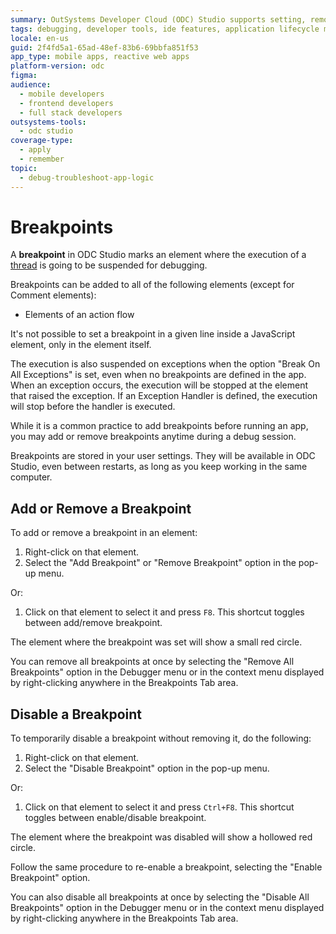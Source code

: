 ```yaml
---
summary: OutSystems Developer Cloud (ODC) Studio supports setting, removing, and managing breakpoints for effective debugging in action flows.
tags: debugging, developer tools, ide features, application lifecycle management
locale: en-us
guid: 2f4fd5a1-65ad-48ef-83b6-69bbfa851f53
app_type: mobile apps, reactive web apps
platform-version: odc
figma:
audience:
  - mobile developers
  - frontend developers
  - full stack developers
outsystems-tools:
  - odc studio
coverage-type:
  - apply
  - remember
topic:
  - debug-troubleshoot-app-logic
---
```


# Breakpoints

A **breakpoint** in ODC Studio marks an element where the execution of a [thread](threads.md) is going to be suspended for debugging. 

Breakpoints can be added to all of the following elements (except for Comment elements):

* Elements of an action flow

It's not possible to set a breakpoint in a given line inside a JavaScript element, only in the element itself.

The execution is also suspended on exceptions when the option "Break On All Exceptions" is set, even when no breakpoints are defined in the app. When an exception occurs, the execution will be stopped at the element that raised the exception. If an Exception Handler is defined, the execution will stop before the handler is executed.

While it is a common practice to add breakpoints before running an app, you may add or remove breakpoints anytime during a debug session.

Breakpoints are stored in your user settings. They will be available in ODC Studio, even between restarts, as long as you keep working in the same computer.


## Add or Remove a Breakpoint

To add or remove a breakpoint in an element:

1. Right-click on that element.
1. Select the "Add Breakpoint" or "Remove Breakpoint" option in the pop-up menu. 

Or:

1. Click on that element to select it and press `F8`. This shortcut toggles between add/remove breakpoint. 

The element where the breakpoint was set will show a small red circle.

You can remove all breakpoints at once by selecting the "Remove All Breakpoints" option in the Debugger menu or in the context menu displayed by right-clicking anywhere in the Breakpoints Tab area.


## Disable a Breakpoint

To temporarily disable a breakpoint without removing it, do the following:

1. Right-click on that element.
1. Select the "Disable Breakpoint" option in the pop-up menu. 

Or:

1. Click on that element to select it and press `Ctrl+F8`. This shortcut toggles between enable/disable breakpoint. 

The element where the breakpoint was disabled will show a hollowed red circle.

Follow the same procedure to re-enable a breakpoint, selecting the "Enable Breakpoint" option.

You can also disable all breakpoints at once by selecting the "Disable All Breakpoints" option in the Debugger menu or in the context menu displayed by right-clicking anywhere in the Breakpoints Tab area.
